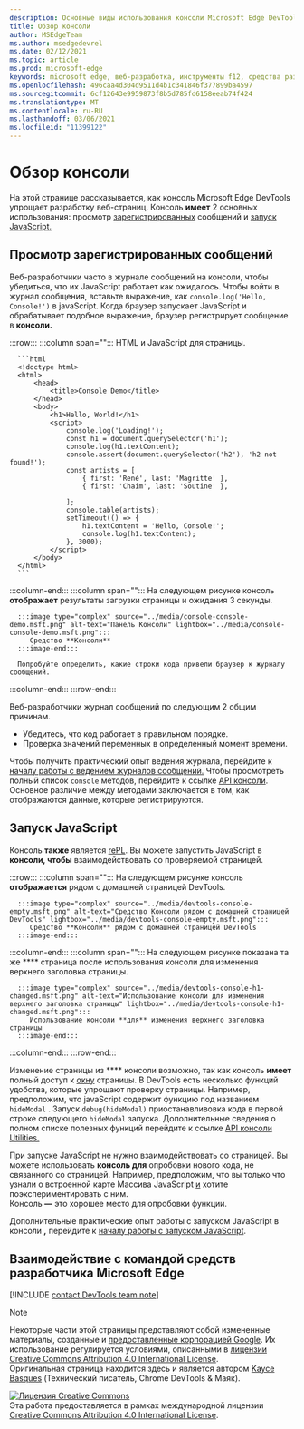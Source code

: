 ```yaml
---
description: Основные виды использования консоли Microsoft Edge DevTools — ведение журналов сообщений и запуск JavaScript.
title: Обзор консоли
author: MSEdgeTeam
ms.author: msedgedevrel
ms.date: 02/12/2021
ms.topic: article
ms.prod: microsoft-edge
keywords: microsoft edge, веб-разработка, инструменты f12, средства разработчика
ms.openlocfilehash: 496caa4d304d9511d4b1c341846f377899ba4597
ms.sourcegitcommit: 6cf12643e9959873f8b5d785fd6158eeab74f424
ms.translationtype: MT
ms.contentlocale: ru-RU
ms.lasthandoff: 03/06/2021
ms.locfileid: "11399122"
---
```

<!-- Copyright Kayce Basques 

   Licensed under the Apache License, Version 2.0 (the "License");
   you may not use this file except in compliance with the License.
   You may obtain a copy of the License at

       https://www.apache.org/licenses/LICENSE-2.0

   Unless required by applicable law or agreed to in writing, software
   distributed under the License is distributed on an "AS IS" BASIS,
   WITHOUT WARRANTIES OR CONDITIONS OF ANY KIND, either express or implied.
   See the License for the specific language governing permissions and
   limitations under the License.  -->

# <a name="console-overview"></a>Обзор консоли  

  

На этой странице рассказывается, как консоль Microsoft Edge DevTools упрощает разработку веб-страниц.  Консоль **имеет** 2 основных использования: просмотр [зарегистрированных](#viewing-logged-messages) сообщений и [запуск JavaScript.](#running-javascript)  

## <a name="viewing-logged-messages"></a>Просмотр зарегистрированных сообщений  

Веб-разработчики часто в журнале сообщений на консоли, чтобы убедиться, что их JavaScript работает как ожидалось.  Чтобы войти в журнал сообщения, вставьте выражение, как `console.log('Hello, Console!')` в javaScript.  Когда браузер запускает JavaScript и обрабатывает подобное выражение, браузер регистрирует сообщение в **консоли.**  

:::row:::
   :::column span="":::
      HTML и JavaScript для страницы.  
      
      ```html
      <!doctype html>
      <html>
          <head>
              <title>Console Demo</title>
          </head>
          <body>
              <h1>Hello, World!</h1>
              <script>
                  console.log('Loading!');
                  const h1 = document.querySelector('h1');
                  console.log(h1.textContent);
                  console.assert(document.querySelector('h2'), 'h2 not found!');
                  const artists = [
                      { first: 'René', last: 'Magritte' },
                      { first: 'Chaim', last: 'Soutine' },
                        
                  ];
                  console.table(artists);
                  setTimeout(() => {
                      h1.textContent = 'Hello, Console!';
                      console.log(h1.textContent);
                  }, 3000);
              </script>
          </body>
      </html>
      ```  
   :::column-end:::
   :::column span="":::
      На следующем рисунке консоль **отображает** результаты загрузки страницы и ожидания 3 секунды.  
      
      :::image type="complex" source="../media/console-console-demo.msft.png" alt-text="Панель Консоли" lightbox="../media/console-console-demo.msft.png":::
         Средство **Консоли**  
      :::image-end:::  
      
      Попробуйте определить, какие строки кода привели браузер к журналу сообщений.  
   :::column-end:::
:::row-end:::  

Веб-разработчики журнал сообщений по следующим 2 общим причинам.  

*   Убедитесь, что код работает в правильном порядке.  
*   Проверка значений переменных в определенный момент времени.  

Чтобы получить практический опыт ведения журнала, перейдите к [началу работы с ведением журналов сообщений.][DevtoolsConsoleLoggingMessages]  Чтобы просмотреть полный список `console` методов, перейдите к ссылке [API консоли][DevToolsConsoleAPI].  Основное различие между методами заключается в том, как отображаются данные, которые регистрируются.  

## <a name="running-javascript"></a>Запуск JavaScript  

Консоль **также** является [rePL][WikiREPLoop].  Вы можете запустить JavaScript в **консоли, чтобы** взаимодействовать со проверяемой страницей.   

:::row:::
   :::column span="":::
      На следующем рисунке консоль **отображается** рядом с домашней страницей DevTools.  
      
      :::image type="complex" source="../media/devtools-console-empty.msft.png" alt-text="Средство Консоли рядом с домашней страницей DevTools" lightbox="../media/devtools-console-empty.msft.png":::
         Средство **Консоли** рядом с домашней страницей DevTools  
      :::image-end:::  
   :::column-end:::
   :::column span="":::
      На следующем рисунке показана та же **** страница после использования консоли для изменения верхнего заголовка страницы.
      
      :::image type="complex" source="../media/devtools-console-h1-changed.msft.png" alt-text="Использование консоли для изменения верхнего заголовка страницы" lightbox="../media/devtools-console-h1-changed.msft.png":::
         Использование консоли **для** изменения верхнего заголовка страницы  
      :::image-end:::  
   :::column-end:::
:::row-end:::

Изменение страницы из **** консоли возможно, так как консоль **имеет** полный доступ к [окну][MDNWindow] страницы.  В DevTools есть несколько функций удобства, которые упрощают проверку страницы.  Например, предположим, что javaScript содержит функцию под названием `hideModal` .  Запуск `debug(hideModal)` приостанавливовка кода в первой строке следующего `hideModal` запуска.  Дополнительные сведения о полном списке полезных функций перейдите к ссылке [API консоли Utilities.][DevtoolsConsoleUtilitiesDebug]  

При запуске JavaScript не нужно взаимодействовать со страницей.  Вы можете использовать **консоль для** опробовки нового кода, не связанного со страницей.  Например, предположим, что вы только что узнали о встроенной карте Массива JavaScript [и][MDNMap] хотите поэкспериментировать с ним.  
Консоль **—** это хорошее место для опробовки функции.  

Дополнительные практические опыт работы с запуском JavaScript в консоли **,** перейдите к [началу работы с запуском JavaScript][DevtoolsConsoleRunningJavascript].  

## <a name="getting-in-touch-with-the-microsoft-edge-devtools-team"></a>Взаимодействие с командой средств разработчика Microsoft Edge  

[!INCLUDE [contact DevTools team note](../includes/contact-devtools-team-note.md)]  

<!-- links -->  

[DevToolsConsoleAPI]: ./api.md "Справочные | Документы Майкрософт"  
[DevtoolsConsoleLoggingMessages]: ./log.md "Начало работы с ведением журнала сообщений в консоли | Документы Майкрософт"  
[DevtoolsConsoleRunningJavascript]: ./javascript.md "Начало работы с запуском JavaScript в консоли | Документы Майкрософт"  
[DevtoolsConsoleUtilitiesDebug]: ./utilities.md#debug "отлажка — справочные ссылки на API консоли | Документы Майкрософт"  

[MDNMap]: https://developer.mozilla.org/docs/Web/JavaScript/Reference/Global_Objects/Array/map "Array.prototype.map() | MDN"  
[MDNWindow]: https://developer.mozilla.org/docs/Web/API/Window "Окно | MDN"  

[WikiREPLoop]: https://en.wikipedia.org/wiki/Read%E2%80%93eval%E2%80%93print_loop "Цикл чтения-eval-print — Википедия"  

> [!NOTE]
> Некоторые части этой страницы представляют собой измененные материалы, созданные и [предоставленные корпорацией Google][GoogleSitePolicies]. Их использование регулируется условиями, описанными в [лицензии Creative Commons Attribution 4.0 International License][CCA4IL].  
> Оригинальная страница [](https://developers.google.com/web/tools/chrome-devtools/console/index) находится здесь и является автором [Kayce Basques][KayceBasques] \(Технический писатель, Chrome DevTools \& Маяк\).  

[![Лицензия Creative Commons][CCby4Image]][CCA4IL]  
Эта работа предоставляется в рамках международной лицензии [Creative Commons Attribution 4.0 International License][CCA4IL].  

[CCA4IL]: https://creativecommons.org/licenses/by/4.0  
[CCby4Image]: https://i.creativecommons.org/l/by/4.0/88x31.png  
[GoogleSitePolicies]: https://developers.google.com/terms/site-policies  
[KayceBasques]: https://developers.google.com/web/resources/contributors/kaycebasques  
